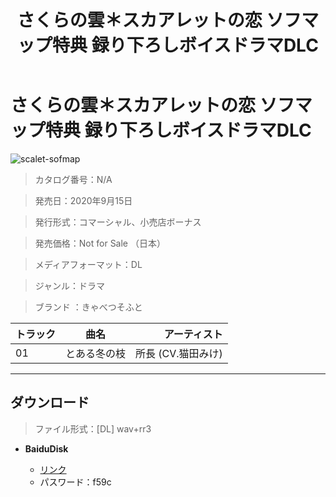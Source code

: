 ﻿---
layout: mypost
title: さくらの雲＊スカアレットの恋 ソフマップ特典 録り下ろしボイスドラマDLC
categories: [きゃべつそふと]
---

# さくらの雲＊スカアレットの恋 ソフマップ特典 録り下ろしボイスドラマDLC

![scalet-sofmap](scalet-sofmap-Cover.jpg)

> カタログ番号：N/A

> 発売日：2020年9月15日

> 発行形式：コマーシャル、小売店ボーナス

> 発売価格：Not for Sale （日本）

> メディアフォーマット：DL

> ジャンル：ドラマ

> ブランド ：きゃべつそふと

| トラック | 曲名 | アーティスト |
| ------| :-----------: | -----: |
| 01 | とある冬の枝 | 所長 (CV.猫田みけ) |


---
## ダウンロード
> ファイル形式：[DL] wav+rr3

  - **BaiduDisk**

    - [リンク](https://pan.baidu.com/s/1snmcEiXmGDqYPmGBEVDolQ)
    - パスワード：f59c
